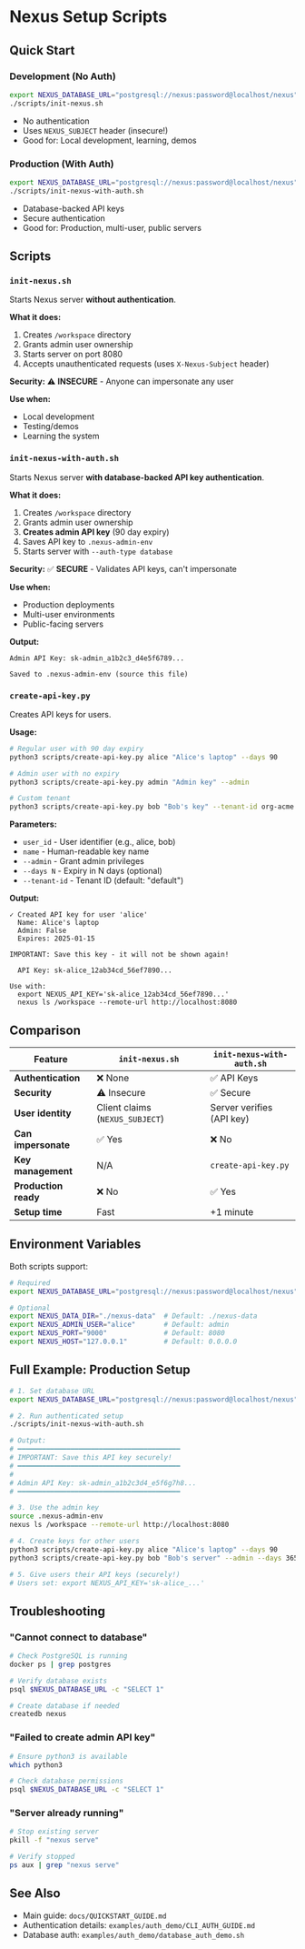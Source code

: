 # Nexus Setup Scripts

## Quick Start

### Development (No Auth)
```bash
export NEXUS_DATABASE_URL="postgresql://nexus:password@localhost/nexus"
./scripts/init-nexus.sh
```
- No authentication
- Uses `NEXUS_SUBJECT` header (insecure!)
- Good for: Local development, learning, demos

### Production (With Auth)
```bash
export NEXUS_DATABASE_URL="postgresql://nexus:password@localhost/nexus"
./scripts/init-nexus-with-auth.sh
```
- Database-backed API keys
- Secure authentication
- Good for: Production, multi-user, public servers

## Scripts

### `init-nexus.sh`
Starts Nexus server **without authentication**.

**What it does:**
1. Creates `/workspace` directory
2. Grants admin user ownership
3. Starts server on port 8080
4. Accepts unauthenticated requests (uses `X-Nexus-Subject` header)

**Security:** ⚠️ **INSECURE** - Anyone can impersonate any user

**Use when:**
- Local development
- Testing/demos
- Learning the system

### `init-nexus-with-auth.sh`
Starts Nexus server **with database-backed API key authentication**.

**What it does:**
1. Creates `/workspace` directory
2. Grants admin user ownership
3. **Creates admin API key** (90 day expiry)
4. Saves API key to `.nexus-admin-env`
5. Starts server with `--auth-type database`

**Security:** ✅ **SECURE** - Validates API keys, can't impersonate

**Use when:**
- Production deployments
- Multi-user environments
- Public-facing servers

**Output:**
```
Admin API Key: sk-admin_a1b2c3_d4e5f6789...

Saved to .nexus-admin-env (source this file)
```

### `create-api-key.py`
Creates API keys for users.

**Usage:**
```bash
# Regular user with 90 day expiry
python3 scripts/create-api-key.py alice "Alice's laptop" --days 90

# Admin user with no expiry
python3 scripts/create-api-key.py admin "Admin key" --admin

# Custom tenant
python3 scripts/create-api-key.py bob "Bob's key" --tenant-id org-acme --days 365
```

**Parameters:**
- `user_id` - User identifier (e.g., alice, bob)
- `name` - Human-readable key name
- `--admin` - Grant admin privileges
- `--days N` - Expiry in N days (optional)
- `--tenant-id` - Tenant ID (default: "default")

**Output:**
```
✓ Created API key for user 'alice'
  Name: Alice's laptop
  Admin: False
  Expires: 2025-01-15

IMPORTANT: Save this key - it will not be shown again!

  API Key: sk-alice_12ab34cd_56ef7890...

Use with:
  export NEXUS_API_KEY='sk-alice_12ab34cd_56ef7890...'
  nexus ls /workspace --remote-url http://localhost:8080
```

## Comparison

| Feature | `init-nexus.sh` | `init-nexus-with-auth.sh` |
|---------|----------------|--------------------------|
| **Authentication** | ❌ None | ✅ API Keys |
| **Security** | ⚠️ Insecure | ✅ Secure |
| **User identity** | Client claims (`NEXUS_SUBJECT`) | Server verifies (API key) |
| **Can impersonate** | ✅ Yes | ❌ No |
| **Key management** | N/A | `create-api-key.py` |
| **Production ready** | ❌ No | ✅ Yes |
| **Setup time** | Fast | +1 minute |

## Environment Variables

Both scripts support:

```bash
# Required
export NEXUS_DATABASE_URL="postgresql://nexus:password@localhost/nexus"

# Optional
export NEXUS_DATA_DIR="./nexus-data"  # Default: ./nexus-data
export NEXUS_ADMIN_USER="alice"       # Default: admin
export NEXUS_PORT="9000"              # Default: 8080
export NEXUS_HOST="127.0.0.1"         # Default: 0.0.0.0
```

## Full Example: Production Setup

```bash
# 1. Set database URL
export NEXUS_DATABASE_URL="postgresql://nexus:password@localhost/nexus"

# 2. Run authenticated setup
./scripts/init-nexus-with-auth.sh

# Output:
# ━━━━━━━━━━━━━━━━━━━━━━━━━━━━━━━━━━━━━━━━
# IMPORTANT: Save this API key securely!
# ━━━━━━━━━━━━━━━━━━━━━━━━━━━━━━━━━━━━━━━━
#
# Admin API Key: sk-admin_a1b2c3d4_e5f6g7h8...
# ━━━━━━━━━━━━━━━━━━━━━━━━━━━━━━━━━━━━━━━━

# 3. Use the admin key
source .nexus-admin-env
nexus ls /workspace --remote-url http://localhost:8080

# 4. Create keys for other users
python3 scripts/create-api-key.py alice "Alice's laptop" --days 90
python3 scripts/create-api-key.py bob "Bob's server" --admin --days 365

# 5. Give users their API keys (securely!)
# Users set: export NEXUS_API_KEY='sk-alice_...'
```

## Troubleshooting

### "Cannot connect to database"
```bash
# Check PostgreSQL is running
docker ps | grep postgres

# Verify database exists
psql $NEXUS_DATABASE_URL -c "SELECT 1"

# Create database if needed
createdb nexus
```

### "Failed to create admin API key"
```bash
# Ensure python3 is available
which python3

# Check database permissions
psql $NEXUS_DATABASE_URL -c "SELECT 1"
```

### "Server already running"
```bash
# Stop existing server
pkill -f "nexus serve"

# Verify stopped
ps aux | grep "nexus serve"
```

## See Also

- Main guide: `docs/QUICKSTART_GUIDE.md`
- Authentication details: `examples/auth_demo/CLI_AUTH_GUIDE.md`
- Database auth: `examples/auth_demo/database_auth_demo.sh`
